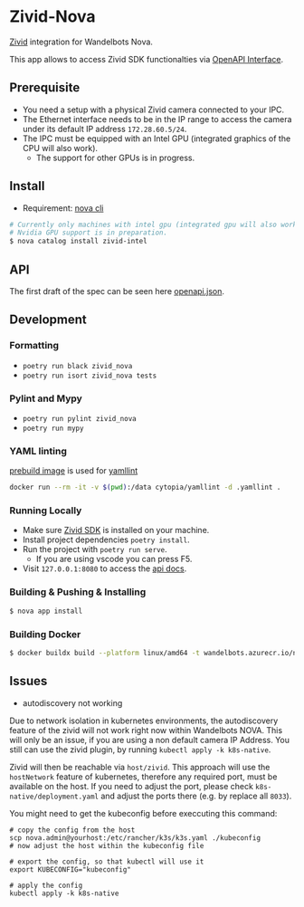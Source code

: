 # Zivid-Nova

[Zivid](https://www.zivid.com/de/) integration for Wandelbots Nova.

This app allows to access Zivid SDK functionalties via [OpenAPI Interface](openapi.json).

## Prerequisite

* You need a setup with a physical Zivid camera connected to your IPC.
* The Ethernet interface needs to be in the IP range to access the camera under its default IP address `172.28.60.5/24`.
* The IPC must be equipped with an Intel GPU (integrated graphics of the CPU will also work).
    * The support for other GPUs is in progress.

## Install

* Requirement: [nova cli](https://github.com/wandelbotsgmbh/wabocli)

```bash
# Currently only machines with intel gpu (integrated gpu will also work) are supported with Nova.
# Nvidia GPU support is in preparation.
$ nova catalog install zivid-intel
```

## API

The first draft of the spec can be seen here [openapi.json](openapi.json).

## Development

### Formatting

* `poetry run black zivid_nova`
* `poetry run isort zivid_nova tests`

### Pylint and Mypy

* `poetry run pylint zivid_nova`
* `poetry run mypy`

### YAML linting

[prebuild image](https://hub.docker.com/r/cytopia/yamllint) is used for [yamllint](https://github.com/adrienverge/yamllint)

```bash
docker run --rm -it -v $(pwd):/data cytopia/yamllint -d .yamllint .
```

### Running Locally

* Make sure [Zivid SDK](https://support.zivid.com/en/latest/index.html) is installed on your machine.
* Install project dependencies `poetry install`.
* Run the project with `poetry run serve`.
    * If you are using vscode you can press F5.
* Visit `127.0.0.1:8080` to access the [api docs](openapi.json).

### Building & Pushing & Installing

```bash
$ nova app install
```

### Building Docker

```bash
$ docker buildx build --platform linux/amd64 -t wandelbots.azurecr.io/nova-services/zivid-intel --push .
```

## Issues

* autodiscovery not working 

Due to network isolation in kubernetes environments, the autodiscovery feature of the zivid will not work right now within Wandelbots NOVA.
This will only be an issue, if you are using a non default camera IP Address.
You still can use the zivid plugin, by running `kubectl apply -k k8s-native`.

Zivid will then be reachable via `host/zivid`.
This approach will use the `hostNetwork` feature of kubernetes, therefore any required port, must be available on the host.
If you need to adjust the port, please check `k8s-native/deployment.yaml` and adjust the ports there (e.g. by replace all `8033`).

You might need to get the kubeconfig before execcuting this command:
```
# copy the config from the host
scp nova.admin@yourhost:/etc/rancher/k3s/k3s.yaml ./kubeconfig
# now adjust the host within the kubeconfig file

# export the config, so that kubectl will use it
export KUBECONFIG="kubeconfig"

# apply the config
kubectl apply -k k8s-native
```